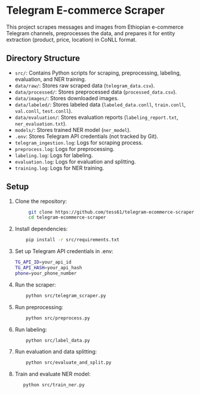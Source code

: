 # Telegram E-commerce Scraper

This project scrapes messages and images from Ethiopian e-commerce Telegram channels, preprocesses the data, and prepares it for entity extraction (product, price, location) in CoNLL format.

## Directory Structure

- `src/`: Contains Python scripts for scraping, preprocessing, labeling, evaluation, and NER training.
- `data/raw/`: Stores raw scraped data (`telegram_data.csv`).
- `data/processed/`: Stores preprocessed data (`processed_data.csv`).
- `data/images/`: Stores downloaded images.
- `data/labeled/`: Stores labeled data (`labeled_data.conll`, `train.conll`, `val.conll`, `test.conll`).
- `data/evaluation/`: Stores evaluation reports (`labeling_report.txt`, `ner_evaluation.txt`).
- `models/`: Stores trained NER model (`ner_model`).
- `.env`: Stores Telegram API credentials (not tracked by Git).
- `telegram_ingestion.log`: Logs for scraping process.
- `preprocess.log`: Logs for preprocessing.
- `labeling.log`: Logs for labeling.
- `evaluation.log`: Logs for evaluation and splitting.
- `training.log`: Logs for NER training.

## Setup

1. Clone the repository:
   ```bash
        git clone https://github.com/tess61/telegram-ecommerce-scraper.git
        cd telegram-ecommerce-scraper
   ```
2. Install dependencies:
   ```bash
       pip install -r src/requirements.txt
   ```
3. Set up Telegram API credentials in .env:
   ```bash
   TG_API_ID=your_api_id
   TG_API_HASH=your_api_hash
   phone=your_phone_number
   ```
4. Run the scraper:
   ```bash
       python src/telegram_scraper.py
   ```
5. Run preprocessing:
   ```bash
       python src/preprocess.py
   ```
6. Run labeling:
   ```bash
       python src/label_data.py
   ```
7. Run evaluation and data splitting:
   ```bash
       python src/evaluate_and_split.py
   ```
8. Train and evaluate NER model:
   ```bash
      python src/train_ner.py
   ```
